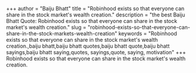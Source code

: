 +++
author = "Baiju Bhatt"
title = "Robinhood exists so that everyone can share in the stock market's wealth creation."
description = "the best Baiju Bhatt Quote: Robinhood exists so that everyone can share in the stock market's wealth creation."
slug = "robinhood-exists-so-that-everyone-can-share-in-the-stock-markets-wealth-creation"
keywords = "Robinhood exists so that everyone can share in the stock market's wealth creation.,baiju bhatt,baiju bhatt quotes,baiju bhatt quote,baiju bhatt sayings,baiju bhatt saying,quotes, sayings,quote, saying, motivation"
+++
Robinhood exists so that everyone can share in the stock market's wealth creation.
